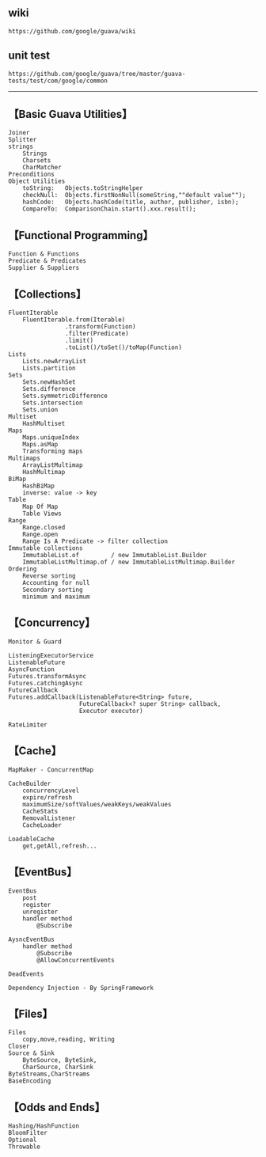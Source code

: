 ## wiki
	https://github.com/google/guava/wiki

## unit test
	https://github.com/google/guava/tree/master/guava-tests/test/com/google/common
	
--------------------------------

## 【Basic Guava Utilities】

	Joiner
	Splitter
	strings
		Strings
		Charsets
		CharMatcher
	Preconditions
	Object Utilities
		toString:	Objects.toStringHelper
		checkNull:	Objects.firstNonNull(someString,""default value"");
		hashCode:	Objects.hashCode(title, author, publisher, isbn);
		CompareTo:	ComparisonChain.start().xxx.result();


## 【Functional Programming】

	Function & Functions
	Predicate & Predicates
	Supplier & Suppliers


## 【Collections】

	FluentIterable
		FluentIterable.from(Iterable)
					.transform(Function)
					.filter(Predicate)
					.limit()
					.toList()/toSet()/toMap(Function)
	Lists
		Lists.newArrayList
		Lists.partition
	Sets
		Sets.newHashSet
		Sets.difference
		Sets.symmetricDifference
		Sets.intersection
		Sets.union
	Multiset
		HashMultiset
	Maps
		Maps.uniqueIndex
		Maps.asMap
		Transforming maps
	Multimaps
		ArrayListMultimap
		HashMultimap
	BiMap
		HashBiMap
		inverse: value -> key
	Table
		Map Of Map
		Table Views
	Range
		Range.closed
		Range.open
		Range Is A Predicate -> filter collection
	Immutable collections
		ImmutableList.of 		 / new ImmutableList.Builder
		ImmutableListMultimap.of / new ImmutableListMultimap.Builder
	Ordering
		Reverse sorting
		Accounting for null
		Secondary sorting
		minimum and maximum

## 【Concurrency】

	Monitor & Guard
	
	ListeningExecutorService
	ListenableFuture
	AsyncFunction
	Futures.transformAsync
	Futures.catchingAsync
	FutureCallback
	Futures.addCallback(ListenableFuture<String> future, 
						FutureCallback<? super String> callback, 
						Executor executor)
	
	RateLimiter
	
	
## 【Cache】

	MapMaker - ConcurrentMap
	
	CacheBuilder
		concurrencyLevel
		expire/refresh
		maximumSize/softValues/weakKeys/weakValues
		CacheStats
		RemovalListener
		CacheLoader
	
	LoadableCache
		get,getAll,refresh...
		
		
## 【EventBus】

	EventBus
		post
		register
		unregister
		handler method
			@Subscribe
	
	AysncEventBus
		handler method
			@Subscribe
			@AllowConcurrentEvents
			
	DeadEvents
	
	Dependency Injection - By SpringFramework
	
	
## 【Files】

	Files
		copy,move,reading, Writing
	Closer
	Source & Sink
		ByteSource, ByteSink,
		CharSource, CharSink
	ByteStreams,CharStreams
	BaseEncoding

## 【Odds and Ends】

	Hashing/HashFunction
	BloomFilter
	Optional
	Throwable
	

	
